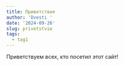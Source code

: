 ```yaml
---
title: Приветствие
author: 'Dvesti '
date: '2024-09-26'
slug: privetstvie
tags:
  - tag1
---
```


Приветствуем всех, кто посетил этот сайт!  
